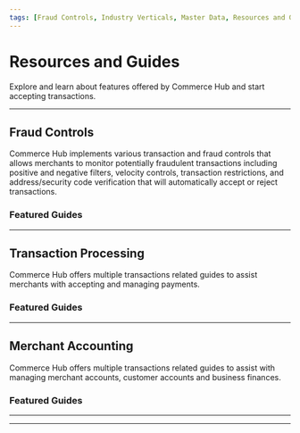 ```yaml
---
tags: [Fraud Controls, Industry Verticals, Master Data, Resources and Guides]
---
```


# Resources and Guides

Explore and learn about features offered by Commerce Hub and start accepting transactions.

---

## Fraud Controls

Commerce Hub implements various transaction and fraud controls that allows merchants to monitor potentially fraudulent transactions including positive and negative filters, velocity controls, transaction restrictions, and address/security code verification that will automatically accept or reject transactions.

### Featured Guides

<!-- type: row -->

<!-- type: card
title: Fraud Settings
description: Fraud filters will reject the transaction and either block it before any authorization attempt is made, or reverse it it based on the address and security code response.
link: ?path=docs/Resources/Guides/Fraud/Fraud-Settings.md
-->

<!-- type: card
title: Address Verification
description: Commerce Hub supports Address Verification Service (AVS) to verify the cardholder’s billing address with the association bank. Address verification can be used as a fraud prevention measure in card not present transaction.
link: ?path=docs/Resources/Guides/Fraud/Address-Verification.md
-->

<!-- type: card
title: Security Code Verification
description: Commerce Hub supports security code verification, a service where cardholder is prompted to enter the 3 or 4-digit (AMEX) security code to have it verified by the association bank. Security code verification can be used as a fraud prevention measure in card not present transaction.
link: ?path=docs/Resources/Guides/Fraud/Security-Code.md
-->

<!-- type: row-end -->

---

## Transaction Processing

Commerce Hub offers multiple transactions related guides to assist merchants with accepting and managing payments.

### Featured Guides

<!-- type: row -->

<!-- type: card
title: Dynamic Descriptor
description: A descriptor contains identifying information about a merchant, e.g. business name, phone number, city and/or state, which appears on customer's credit/debit card statement and identifies specific industry information based on the Merchant Category Code (MCC).
link: ?path=docs/Resources/Guides/Dynamic-Descriptor.md
-->

<!-- type: card
title: Response Handling
description: Response codes identify the final status of the transaction from the Gateway, Host and/or Server (HTTP). The codes and messages are unique per transaction status which includes; approvals, declines and errors.
link: ?path=docs/Resources/Guides/Response-Codes/Response-Handling.md
-->

<!-- type: card
title: Split Shipment
description: A split shipment is an ability to capture an authorization for the full order amount by performing a capture for each item shipped.
link: ?path=docs/Resources/Guides/Split-Shipment.md
-->

<!-- type: row-end -->

<!-- type: row -->

<!-- type: card
title: Stored Credentials
description: Stored Credentials also known as Credentials on File or Card on File, allows customer to authorize the storage of their payment source details for future transactionstas.
link: ?path=docs/Resources/Guides/Stored-Credentials.md
-->

<!-- type: card
title: Directed Routing
description: Directed Routing allows merchants to send transactions to a specific processor or network based on cost, approval rates, liability shift and ticket size.
link: ?path=docs/Resources/Guides/Directed-Routing.md
-->

<!-- type: card
title: Custom Identifiers
description: Commerce Hub supports the ability for mercant's to use thier own Merchant Identifiers and Order Identifiers. This allows a seemless integration into existing merchant APIs and databases.
link: ?path=docs/Resources/Guides/BYOID.md
-->

<!-- type: row-end -->

---

## Merchant Accounting

Commerce Hub offers multiple transactions related guides to assist with managing merchant accounts, customer accounts and business finances.

### Featured Guides

<!-- type: row -->

<!-- type: card
title: Enterprise Portal
description: Stored Credentials also known as Credentials on File or Card on File, allows customer to authorize the storage of their payment source details for future transactionstas.
link: ?path=docs/Resources/Guides/Enterprise-Portal/Enterprise-Portal.md
-->

<!-- type: card
title: Virtual Terminal
description: Commerce Hub's Vritual Terminal (VPOS) allows a merchant to process and offline transaction or may need to manually process a secondary transaction, e.g. to take orders via phone or process a cancel, refund, capture, etc.
link: ?path=docs/Resources/Guides/Enterprise-Portal/Virtual-Terminal.md
-->

<!-- type: card
title: Reporting
description: Reporting is available in Business Track through ClientLine Reporting.
link: ?path=docs/Resources/Guides/Enterprise-Portal/Reporting.md
-->

<!-- type: row-end -->

---

<!--

## Industry Verticals

Commerce Hub offers guides to assist with integrating different industry, trade, profession, or other group of customers with specialized needs.

**Begin learning about Commerce Hub's supported [industry verticals](?path=docs/Resources/Guides/Industry-Verticals/Industry-Verticals.md).**

### Featured Guides

- [Petro](?path=docs/Resources/Guides/Industry-Verticals/Petro.md)
- [Quick Service Restruants (QSR)](?path=docs/Resources/Guides/Industry-Verticals/QSR.md)
- [Retail](?path=docs/Resources/Guides/Industry-Verticals/Retail.md)
-->

---
